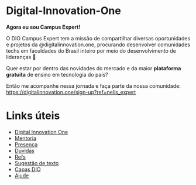 # Digital-Innovation-One

**Agora eu sou Campus Expert!** 

O DIO Campus Expert tem a missão de compartilhar diversas oportunidades e projetos da @digitalinnovation.one, procurando desenvolver comunidades techs em faculdades do Brasil inteiro por meio do desenvolvimento de lideranças :rocket:

Quer estar por dentro das novidades do mercado e da maior **plataforma gratuita** de ensino em tecnologia do país?

Então me acompanhe nessa jornada e faça parte da nossa comunidade: https://digitalinnovation.one/sign-up?ref=nelis_expert

<h1>Links úteis</h1>

- [Digital Innovation One](https://web.dio.me/ "Acelere sua carreira na velocidade do mercado!")
- [Mentoria](https://edu.digitalinnovation.one/mentoria "Mentoria DIO!")
- [Presença](https://forms.gle/AxvsMT4N8kdzm2jp7 "Registre sua presença aqui!")
- [Duvidas](https://forms.gle/R2UcZLcu8WSZmhpZ6 "Registre aqui suas perguntas para os mentores!")
- [Refs](https://edu.digitalinnovation.one/refs_experts "Everything you need to learn Markdown!")
- [Sugestão de texto](https://docs.google.com/document/d/1dKEzFfbbEH3xqPA3UGz9ZeFeA6q476o8/edit "Sugestão de texto!")
- [Capas DIO](https://edu.digitalinnovation.one/capa_campus_expert "Everything you need to learn Markdown!")
- [Ajude](https://bit.ly/campusexpertinternacional "Ajude na elaboraçaõ de conteúdo!")
